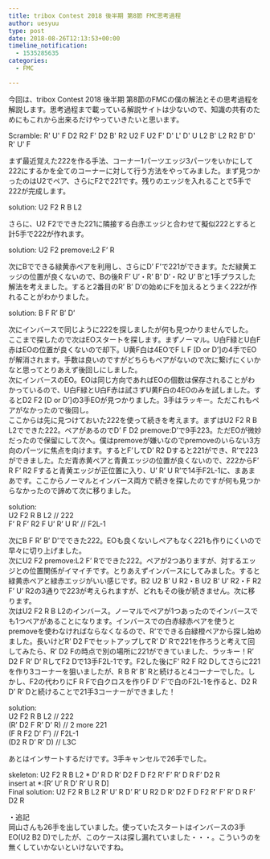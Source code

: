 ```yaml
---
title: tribox Contest 2018 後半期 第8節 FMC思考過程
author: uesyuu
type: post
date: 2018-08-26T12:13:53+00:00
timeline_notification:
  - 1535285635
categories:
  - FMC

---
```

今回は、tribox Contest 2018 後半期 第8節のFMCの僕の解法とその思考過程を解説します。思考過程まで載っている解説サイトは少ないので、知識の共有のためにもこれから出来るだけやっていきたいと思います。  

Scramble: R' U' F D2 R2 F' D2 B' R2 U2 F U2 F' D' L' D' U L2 B' L2 R2 B' D' R' U' F  

まず最近覚えた222を作る手法、コーナー1パーツエッジ3パーツをいかにして222にするかを全てのコーナーに対して行う方法をやってみました。まず見つかったのはU2でペア、さらにF2で221です。残りのエッジを入れることで5手で222が完成します。  

solution: U2 F2 R B L2  

さらに、U2 F2でできた221に隣接する白赤エッジと合わせて擬似222とすると計5手で222が作れます。  

solution: U2 F2 premove:L2 F’ R  

次にBでできる緑黄赤ペアを利用し、さらにD’ F’で221ができます。ただ緑黄エッジの位置が良くないので、Bの後R F’ U’・R’ B’ D’・R2 U’ B’と1手プラスした解法を考えました。すると2番目のR’ B’ D’の始めにFを加えるとうまく222が作れることがわかりました。  

solution: B F R’ B’ D’  

次にインバースで同じように222を探しましたが何も見つかりませんでした。  
ここまで探したので次はEOスタートを探します。まずノーマル。U白F緑とU白F赤はEOの位置が良くないので却下。U黄F白は4EOでF L F [D or D’]の4手でEOが解消されます。手数は良いのですがどちらもペアがないので次に繋げにくいかなと思ってとりあえず後回しにしました。  
次にインバースのEO。EOは同じ方向であればEOの個数は保存されることがわかっているので、U白F緑とU白F赤は試さずU黄F白の4EOのみを試しました。するとD2 F2 [D or D’]の3手EOが見つかりました。3手はラッキー。ただこれもペアがなかったので後回し。  
ここからは先に見つけておいた222を使って続きを考えます。まずはU2 F2 R B L2でできた222。ペアがあるのでD’ F D2 premove:D’で9手223。ただEOが微妙だったので保留にして次へ。僕はpremoveが嫌いなのでpremoveのいらない3方向のパーツに焦点を向けます。するとF’してD’ R2 Dすると221ができ、R’で223ができました。ただ青赤黄ペアと青黄エッジの位置が良くないので、222からF’ R F’ R2 Fすると青黄エッジが正位置に入り、U’ R’ U R’で14手F2L-1に、まあまあです。ここからノーマルとインバース両方で続きを探したのですが何も見つからなかったので諦めて次に移りました。  

solution:  
U2 F2 R B L2 // 222  
F’ R F’ R2 F U’ R’ U R’ // F2L-1  

次にB F R’ B’ D’でできた222。EOも良くないしペアもなく221も作りにくいので早々に切り上げました。  
次にU2 F2 premove:L2 F’ Rでできた222。ペアが2つありますが、対するエッジとの位置関係がイマイチです。とりあえずインバースにしてみました。すると緑黄赤ペアと緑赤エッジがいい感じです。B2 U2 B’ U R2・B U2 B’ U’ R2・F R2 F’ U’ R2の3通りで223が考えられますが、どれもその後が続きません。次に移ります。  
次はU2 F2 R B L2のインバース。ノーマルでペアが1つあったのでインバースでも1つペアがあることになります。インバースでの白赤緑赤ペアを使うとpremoveを使わなければならなくなるので、R’でできる白緑橙ペアから探し始めました。長いけどR’ D2 FでセットアップしてR’ D’ Rで221を作ろうと考えて回してみたら、R’ D2 Fの時点で別の場所に221ができていました、ラッキー！R’ D2 F R’ D’ RしてF2 Dで13手F2L-1です。F2した後にF’ R2 F R2 Dしてさらに221を作り3コーナーを狙いましたが、R B R’ B’ Rと続けると4コーナーでした。しかし、F2の代わりにF R Fで白クロスを作りF D’ F’で白のF2L-1を作ると、D2 R D’ R’ Dと続けることで21手3コーナーができました！  

solution:  
U2 F2 R B L2 // 222  
(R’ D2 F R’ D’ R) // 2 more 221  
(F R F2 D’ F’) // F2L-1  
(D2 R D’ R’ D) // L3C  

あとはインサートするだけです。3手キャンセルで26手でした。  

skeleton: U2 F2 R B L2 * D’ R D R’ D2 F D F2 R’ F’ R’ D R F’ D2 R  
insert at *:[R’ U’ R D’ R’ U R D]  
Final solution: U2 F2 R B L2 R’ U’ R D’ R’ U R2 D R’ D2 F D F2 R’ F’ R’ D R F’ D2 R 

・追記  
岡山さんも26手を出していました。使っていたスタートはインバースの3手EO(U2 B2 D)でしたが、このケースは探し漏れていました・・・。こういうのを無くしていかないといけないですね。